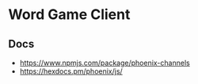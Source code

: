 
# Word Game Client








## Docs

 - https://www.npmjs.com/package/phoenix-channels
 - https://hexdocs.pm/phoenix/js/
